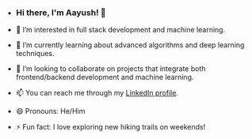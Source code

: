 - ### Hi there, I'm Aayush! 👋

- 👀 I’m interested in full stack development and machine learning.
- 🌱 I’m currently learning about advanced algorithms and deep learning techniques.
- 💞️ I’m looking to collaborate on projects that integrate both frontend/backend development and machine learning.
- 📫 You can reach me through my [LinkedIn profile](https://www.linkedin.com/in/aayush-gupta-2ba611233/).
- 😄 Pronouns: He/Him
- ⚡ Fun fact: I love exploring new hiking trails on weekends!



<!---
Aayush-303/Aayush-303 is a ✨ special ✨ repository because its `README.md` (this file) appears on your GitHub profile.
You can click the Preview link to take a look at your changes.
--->
